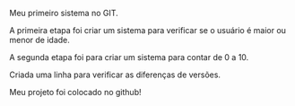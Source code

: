Meu primeiro sistema no GIT.

A primeira etapa foi criar um sistema para
verificar se o usuário é maior ou menor de idade.

A segunda etapa foi para criar um sistema
para contar de 0 a 10.

Criada uma linha para verificar as diferenças de versões.

Meu projeto foi colocado no github!
